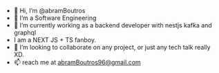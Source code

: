 - 👋 Hi, I’m @abramBoutros
- 👀 I’m a Software Engineering
- 🌱 I’m currently working as a backend developer with nestjs kafka and graphql
-  I am a NEXT JS + TS fanboy.
- 💞️ I’m looking to collaborate on any project, or just any tech talk really XD.
- 📫 reach me at abramBoutros96@gmail.com

<!---
abramBoutros/abramBoutros is a ✨ special ✨ repository because its `README.md` (this file) appears on your GitHub profile.
You can click the Preview link to take a look at your changes.
--->
